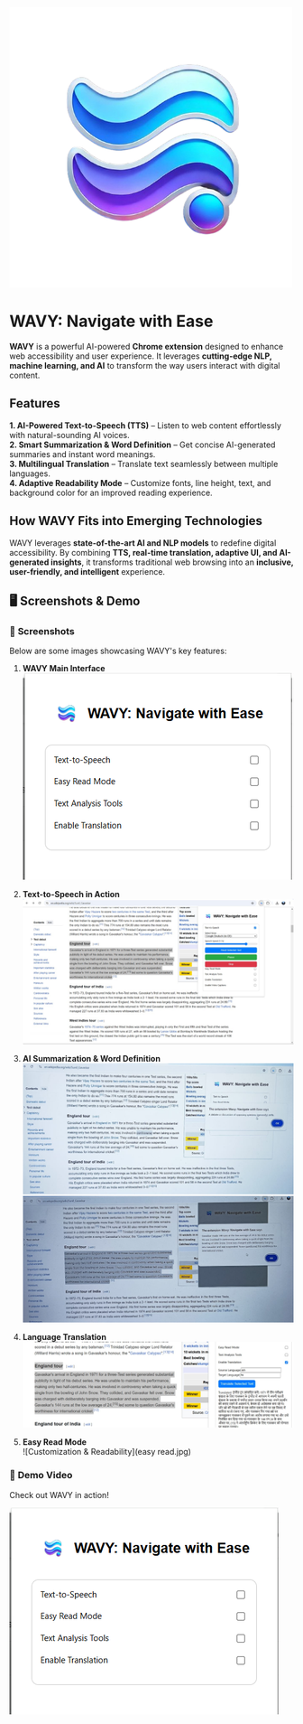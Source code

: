![Wavy](logo.png)   
# WAVY: Navigate with Ease  

**WAVY** is a powerful AI-powered **Chrome extension** designed to enhance web accessibility and user experience. It leverages **cutting-edge NLP, machine learning, and AI** to transform the way users interact with digital content.  

## Features  
 **1. AI-Powered Text-to-Speech (TTS)** – Listen to web content effortlessly with natural-sounding AI voices.  
**2. Smart Summarization & Word Definition** – Get concise AI-generated summaries and instant word meanings.  
**3. Multilingual Translation** – Translate text seamlessly between multiple languages.  
**4. Adaptive Readability Mode** – Customize fonts, line height, text, and background color for an improved reading experience.  

## How WAVY Fits into Emerging Technologies  
WAVY leverages **state-of-the-art AI and NLP models** to redefine digital accessibility. By combining **TTS, real-time translation, adaptive UI, and AI-generated insights**, it transforms traditional web browsing into an **inclusive, user-friendly, and intelligent** experience.  

## 🖥️ Screenshots & Demo  

### 📌 **Screenshots**  
Below are some images showcasing WAVY's key features:  

1. **WAVY Main Interface**  
   ![Main Interface](coverImg_Wavy.png)   

2. **Text-to-Speech in Action**  
   ![TTS Feature](tts.jpg)  

3. **AI Summarization & Word Definition**  
   ![Definition](define.jpg)  
   ![Summarization](summary.jpg)  

4. **Language Translation**  
   ![Translation Feature](translate.jpg)  

5. **Easy Read Mode**  
   ![Customization & Readability](easy read.jpg)  

### 🎥 **Demo Video**  
Check out WAVY in action!  

[![Watch the Video](coverImg_Wavy.png)](https://youtu.be/GcBhRjfXB9w) 

